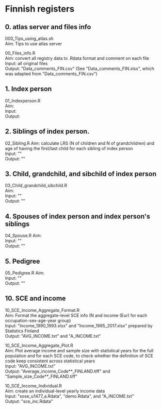 # Finnish registers


## 0. atlas server and files info
000_Tips_using_atlas.sh  
Aim: Tips to use atlas server  

00_Files_info.R  
Aim: convert all registry data to .Rdata format and comment on each file  
Input: all original files  
Output: "Data_comments_FIN.csv" (See "Data_comments_FIN.xlsx", which was adapted from "Data_comments_FIN.csv")  


## 1. Index person  
01_Indexperson.R  
Aim:  
Input:  
Output:  


## 2. Siblings of index person. 
02_Sibling.R
Aim: calculate LRS (N of children and N of grandchildren) and age of having the first/last child for each sibling of index person   
Input: ""   
Output: ""  


## 3. Child, grandchild, and sibchild of index person  
03_Child_grandchild_sibchild.R  
Aim:    
Input: ""   
Output: ""  


## 4. Spouses of index person and index person's siblings
04_Spouse.R
Aim:    
Input: ""   
Output: ""  


## 5. Pedigree
05_Pedigree.R
Aim:    
Input: ""   
Output: ""  



## 10. SCE and income
10_SCE_Income_Aggregate_Format.R  
Aim: Format the aggregate-level SCE info (N and income (Eur) for each occupation-sex-age-year group)  
Input: "Income_1990_1993.xlsx" and "Income_1995_2017.xlsx" prepared by Statistics Finland  
Output: "AVG_INCOME.txt" and "A_INCOME.txt"  

10_SCE_Income_Aggregate_Plot.R  
Aim: Plot average income and sample size with statistical years for the full population and for each SCE code, to check whether the definition of SCE code keep consistent across statistical years  
Input: "AVG_INCOME.txt"  
Output: "Average_income_Code**_FINLAND.tiff" and "Sample_size_Code**_FINLAND.tiff"  

10_SCE_Income_Individual.R  
Aim: create an individual-level yearly income data  
Input: "sose_u1477_a.Rdata", "demo.Rdata", and "A_INCOME.txt"  
Output: "sce_inc.Rdata"  











